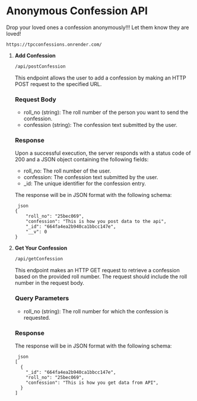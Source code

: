 # Anonymous Confession API

Drop your loved ones a confession anonymously!!! Let them know they are loved!

```
https://tpcconfessions.onrender.com/
```

1. **Add Confession**

   ```sh
   /api/postConfession
   ```
   This endpoint allows the user to add a confession by making an HTTP POST request to the specified URL.


   ### Request Body
   
   - roll_no (string): The roll number of the person you want to send the confession.
   - confession (string): The confession text submitted by the user.
       
   
   ### Response
   
   Upon a successful execution, the server responds with a status code of 200 and a JSON object containing the following fields:
   
   - roll_no: The roll number of the user.
   - confession: The confession text submitted by the user.
   - _id: The unique identifier for the confession entry.
       
   
   The response will be in JSON format with the following schema:
   
   ```
    json
   {
       "roll_no": "25bec069",
       "confession": "This is how you post data to the api",
       "_id": "664fa4ea2b940ca1bbcc147e",
       "__v": 0
   }
   ```


2. **Get Your Confession**

   ```sh
   /api/getConfession
   ```
   This endpoint makes an HTTP GET request to retrieve a confession based on the provided roll number. The request should include the roll number in the request body.

   ### Query Parameters
   
   - roll_no (string): The roll number for which the confession is requested.
       
   
   ### Response
   
   The response will be in JSON format with the following schema:
   ```
    json
   [
     {
       "_id": "664fa4ea2b940ca1bbcc147e",
       "roll_no": "25bec069",
       "confession": "This is how you get data from API",
     }
   ]
    ```
